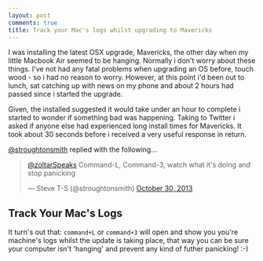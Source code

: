```yaml
---
layout: post
comments: true
title: Track your Mac's logs whilst upgrading to Mavericks
---
```


I was installing the latest OSX upgrade, Mavericks, the other day when my little Macbook Air seemed to be hanging. Normally i don't worry about these things. I've not had any fatal problems when upgrading an OS before, touch wood - so i had no reason to worry. However, at this point i'd been out to lunch, sat catching up with news on my phone and about 2 hours had passed since i started the upgrade.

Given, the installed suggested it would take under an hour to complete i started to wonder if something bad was happening. Taking to Twitter i asked if anyone else had experienced long install times for Mavericks. It took about 30 seconds before i received a very useful response in return.

[@stroughtonsmith](http://twitter.com/stroughtonsmith) replied with the following…

<blockquote class="twitter-tweet" lang="en"><p><a href="https://twitter.com/zoltarSpeaks">@zoltarSpeaks</a> Command-L, Command-3, watch what it&#39;s doing and stop panicking</p>&mdash; Steve T-S (@stroughtonsmith) <a href="https://twitter.com/stroughtonsmith/statuses/395564785246699520">October 30, 2013</a></blockquote>

## Track Your Mac's Logs
It turn's out that: `command+L` or `command+3` will open and show you you're machine's logs whilst the update is taking place, that way you can be sure your computer isn't 'hanging' and prevent any kind of futher panicking! :-)